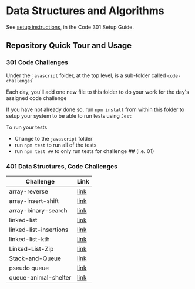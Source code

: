 # Data Structures and Algorithms

See [setup instructions](https://codefellows.github.io/setup-guide/code-301/3-code-challenges), in the Code 301 Setup Guide.

## Repository Quick Tour and Usage

### 301 Code Challenges

Under the `javascript` folder, at the top level, is a sub-folder called `code-challenges`

Each day, you'll add one new file to this folder to do your work for the day's assigned code challenge

If you have not already done so, run `npm install` from within this folder to setup your system to be able to run tests using `Jest`

To run your tests

- Change to the `javascript` folder
- run `npm test` to run all of the tests
- run `npm test ##` to only run tests for challenge ## (i.e. 01)

### 401 Data Structures, Code Challenges

| Challenge                 | Link                                                       |
| ------------------------- | ---------------------------------------------------------- |
| array-reverse             | [link](./array-reverse/README.md)                           |
| array-insert-shift        | [link](./array-insert-shift/README.md)                       |
| array-binary-search       | [link](./array-binary-search/README.md)                      |
| linked-list               | [link](./linked-list/README.md)                 |
| linked-list-insertions    | [link](./linked-list/linked-list-insertions-README.md) |
| linked-list-kth           | [link](./linked-list/linked-list-kth-README.md)        |
| Linked-List-Zip           | [link](./linked-list/linked-list-Zip-README.md)          |
| Stack-and-Queue          | [link](./Stack-and-Queue/README.md)          |
| pseudo queue         | [link](./Stack-and-Queue/pseudo-queue-README.md)          |
| queue-animal-shelter         | [link](./Stack-and-Queue/queue-animal-shelter-README.md)          |
